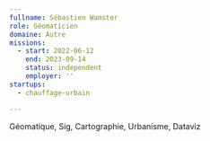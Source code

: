 ```yaml
---
fullname: Sébastien Wamster
role: Géomaticien
domaine: Autre
missions:
  - start: 2022-06-12
    end: 2023-09-14
    status: independent
    employer: ''
startups:
  - chauffage-urbain

---
```


Géomatique, Sig, Cartographie, Urbanisme, Dataviz

